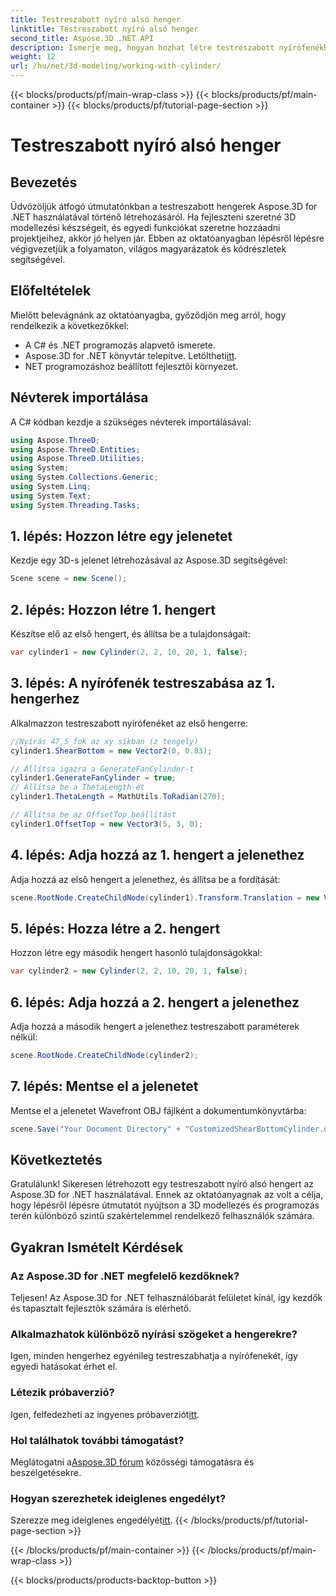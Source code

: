 ```yaml
---
title: Testreszabott nyíró alsó henger
linktitle: Testreszabott nyíró alsó henger
second_title: Aspose.3D .NET API
description: Ismerje meg, hogyan hozhat létre testreszabott nyírófenékhengereket az Aspose.3D for .NET használatával a részletes, lépésenkénti útmutatónk segítségével. Növelje 3D modellezési készségeit még ma!
weight: 12
url: /hu/net/3d-modeling/working-with-cylinder/
---
```


{{< blocks/products/pf/main-wrap-class >}}
{{< blocks/products/pf/main-container >}}
{{< blocks/products/pf/tutorial-page-section >}}

# Testreszabott nyíró alsó henger

## Bevezetés
Üdvözöljük átfogó útmutatónkban a testreszabott hengerek Aspose.3D for .NET használatával történő létrehozásáról. Ha fejleszteni szeretné 3D modellezési készségeit, és egyedi funkciókat szeretne hozzáadni projektjeihez, akkor jó helyen jár. Ebben az oktatóanyagban lépésről lépésre végigvezetjük a folyamaton, világos magyarázatok és kódrészletek segítségével.
## Előfeltételek
Mielőtt belevágnánk az oktatóanyagba, győződjön meg arról, hogy rendelkezik a következőkkel:
- A C# és .NET programozás alapvető ismerete.
-  Aspose.3D for .NET könyvtár telepítve. Letöltheti[itt](https://releases.aspose.com/3d/net/).
- NET programozáshoz beállított fejlesztői környezet.
## Névterek importálása
A C# kódban kezdje a szükséges névterek importálásával:
```csharp
using Aspose.ThreeD;
using Aspose.ThreeD.Entities;
using Aspose.ThreeD.Utilities;
using System;
using System.Collections.Generic;
using System.Linq;
using System.Text;
using System.Threading.Tasks;
```
## 1. lépés: Hozzon létre egy jelenetet
Kezdje egy 3D-s jelenet létrehozásával az Aspose.3D segítségével:
```csharp
Scene scene = new Scene();
```
## 2. lépés: Hozzon létre 1. hengert
Készítse elő az első hengert, és állítsa be a tulajdonságait:
```csharp
var cylinder1 = new Cylinder(2, 2, 10, 20, 1, false);
```
## 3. lépés: A nyírófenék testreszabása az 1. hengerhez
Alkalmazzon testreszabott nyírófenéket az első hengerre:
```csharp
//Nyírás 47,5 fok az xy síkban (z tengely)
cylinder1.ShearBottom = new Vector2(0, 0.83); 

// Állítsa igazra a GenerateFanCylinder-t
cylinder1.GenerateFanCylinder = true;
// Állítsa be a ThetaLength-et
cylinder1.ThetaLength = MathUtils.ToRadian(270);

// Állítsa be az OffsetTop beállítást
cylinder1.OffsetTop = new Vector3(5, 3, 0);
```
## 4. lépés: Adja hozzá az 1. hengert a jelenethez
Adja hozzá az első hengert a jelenethez, és állítsa be a fordítását:
```csharp
scene.RootNode.CreateChildNode(cylinder1).Transform.Translation = new Vector3(10, 0, 0);
```
## 5. lépés: Hozza létre a 2. hengert
Hozzon létre egy második hengert hasonló tulajdonságokkal:
```csharp
var cylinder2 = new Cylinder(2, 2, 10, 20, 1, false);
```
## 6. lépés: Adja hozzá a 2. hengert a jelenethez
Adja hozzá a második hengert a jelenethez testreszabott paraméterek nélkül:
```csharp
scene.RootNode.CreateChildNode(cylinder2);
```
## 7. lépés: Mentse el a jelenetet
Mentse el a jelenetet Wavefront OBJ fájlként a dokumentumkönyvtárba:
```csharp
scene.Save("Your Document Directory" + "CustomizedShearBottomCylinder.obj", FileFormat.WavefrontOBJ);
```
## Következtetés
Gratulálunk! Sikeresen létrehozott egy testreszabott nyíró alsó hengert az Aspose.3D for .NET használatával. Ennek az oktatóanyagnak az volt a célja, hogy lépésről lépésre útmutatót nyújtson a 3D modellezés és programozás terén különböző szintű szakértelemmel rendelkező felhasználók számára.
## Gyakran Ismételt Kérdések
### Az Aspose.3D for .NET megfelelő kezdőknek?
Teljesen! Az Aspose.3D for .NET felhasználóbarát felületet kínál, így kezdők és tapasztalt fejlesztők számára is elérhető.
### Alkalmazhatok különböző nyírási szögeket a hengerekre?
Igen, minden hengerhez egyénileg testreszabhatja a nyírófenekét, így egyedi hatásokat érhet el.
### Létezik próbaverzió?
 Igen, felfedezheti az ingyenes próbaverziót[itt](https://releases.aspose.com/).
### Hol találhatok további támogatást?
 Meglátogatni a[Aspose.3D fórum](https://forum.aspose.com/c/3d/18) közösségi támogatásra és beszélgetésekre.
### Hogyan szerezhetek ideiglenes engedélyt?
 Szerezze meg ideiglenes engedélyét[itt](https://purchase.aspose.com/temporary-license/).
{{< /blocks/products/pf/tutorial-page-section >}}

{{< /blocks/products/pf/main-container >}}
{{< /blocks/products/pf/main-wrap-class >}}

{{< blocks/products/products-backtop-button >}}
